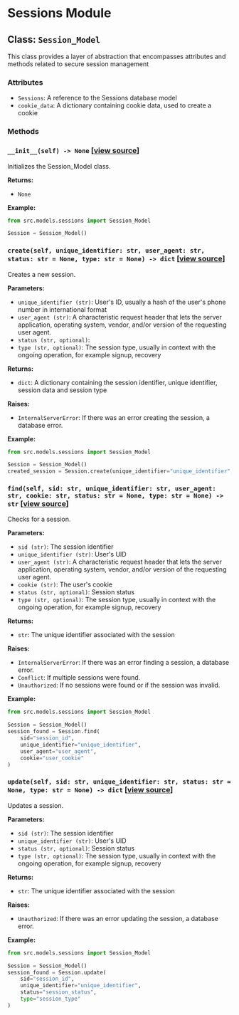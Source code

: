 # Sessions Module

## Class: `Session_Model`

This class provides a layer of abstraction that encompasses attributes and methods related to secure session management

### Attributes

- `Sessions`: A reference to the Sessions database model
- `cookie_data`: A dictionary containing cookie data, used to create a cookie

### Methods

### `__init__(self) -> None` [[view source](/src/models/sessions.py#L20-L35)]

Initializes the Session_Model class.

**Returns:**

- `None`

**Example:**

```python
from src.models.sessions import Session_Model

Session = Session_Model()
```

### `create(self, unique_identifier: str, user_agent: str, status: str = None, type: str = None) -> dict` [[view source](/src/models/sessions.py#L37-L81)]

Creates a new session.

**Parameters:**

- `unique_identifier (str)`: User's ID, usually a hash of the user's phone number in international format
- `user_agent (str)`: A characteristic request header that lets the server application, operating system, vendor, and/or version of the requesting user agent.
- `status (str, optional)`:
- `type (str, optional)`: The session type, usually in context with the ongoing operation, for example signup, recovery

**Returns:**

- `dict`: A dictionary containing the session identifier, unique identifier, session data and session type

**Raises:**

- `InternalServerError`: If there was an error creating the session, a database error.

**Example:**

```python
from src.models.sessions import Session_Model

Session = Session_Model()
created_session = Session.create(unique_identifier="unique_identifier", user_agent="user_agent", type="session_type")
```

### `find(self, sid: str, unique_identifier: str, user_agent: str, cookie: str, status: str = None, type: str = None) -> str` [[view source](/src/models/sessions.py#L37-L81)]

Checks for a session.

**Parameters:**

- `sid (str)`: The session identifier
- `unique_identifier (str)`: User's UID
- `user_agent (str)`: A characteristic request header that lets the server application, operating system, vendor, and/or version of the requesting user agent.
- `cookie (str)`: The user's cookie
- `status (str, optional)`: Session status
- `type (str, optional)`: The session type, usually in context with the ongoing operation, for example signup, recovery

**Returns:**

- `str`: The unique identifier associated with the session

**Raises:**

- `InternalServerError`: If there was an error finding a session, a database error.
- `Conflict`: If multiple sessions were found.
- `Unauthorized`: If no sessions were found or if the session was invalid.

**Example:**

```python
from src.models.sessions import Session_Model

Session = Session_Model()
session_found = Session.find(
    sid="session_id",
    unique_identifier="unique_identifier",
    user_agent="user_agent",
    cookie="user_cookie"
)
```

### `update(self, sid: str, unique_identifier: str, status: str = None, type: str = None) -> dict` [[view source](/src/models/sessions.py#L37-L81)]

Updates a session.

**Parameters:**

- `sid (str)`: The session identifier
- `unique_identifier (str)`: User's UID
- `status (str, optional)`: Session status
- `type (str, optional)`: The session type, usually in context with the ongoing operation, for example signup, recovery

**Returns:**

- `str`: The unique identifier associated with the session

**Raises:**

- `Unauthorized`: If there was an error updating the session, a database error.

**Example:**

```python
from src.models.sessions import Session_Model

Session = Session_Model()
session_found = Session.update(
    sid="session_id",
    unique_identifier="unique_identifier",
    status="session_status",
    type="session_type"
)
```
